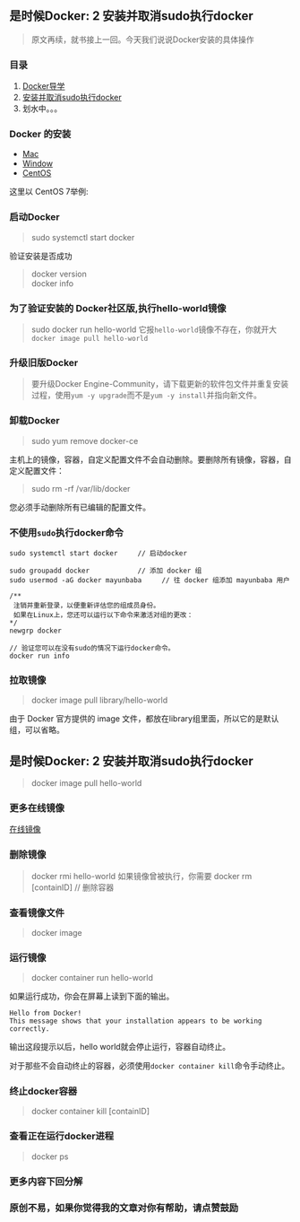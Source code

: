 ## 是时候Docker: 2 安装并取消sudo执行docker
> 原文再续，就书接上一回。今天我们说说Docker安装的具体操作

### 目录
1. [Docker导学](https://juejin.im/post/5d8c169c6fb9a04e0855a141)
2. [安装并取消sudo执行docker](https://juejin.im/post/5d8d60c651882509453c1e83)
3. 划水中。。。

### Docker 的安装
- [Mac](https://docs.docker.com/docker-for-mac/install/)
- [Window](https://docs.docker.com/docker-for-windows/install/)
- [CentOS](https://docs.docker.com/install/linux/docker-ce/centos/)

这里以 CentOS 7举例:
### 启动Docker
> sudo systemctl start docker
 
验证安装是否成功
> docker version <br />
docker info

### 为了验证安装的 Docker社区版,执行hello-world镜像
> sudo docker run hello-world
它报`hello-world`镜像不存在，你就开大`docker image pull hello-world`

### 升级旧版Docker
> 要升级Docker Engine-Community，请下载更新的软件包文件并重复安装过程，使用`yum -y upgrade`而不是`yum -y install`并指向新文件。

### 卸载Docker
> sudo yum remove docker-ce

主机上的镜像，容器，自定义配置文件不会自动删除。要删除所有镜像，容器，自定义配置文件：
> sudo rm -rf /var/lib/docker

您必须手动删除所有已编辑的配置文件。

### 不使用`sudo`执行docker命令
```shell
sudo systemctl start docker     // 启动docker

sudo groupadd docker            // 添加 docker 组
sudo usermod -aG docker mayunbaba     // 往 docker 组添加 mayunbaba 用户

/**
 注销并重新登录，以便重新评估您的组成员身份。
 如果在Linux上，您还可以运行以下命令来激活对组的更改：
*/
newgrp docker  

// 验证您可以在没有sudo的情况下运行docker命令。
docker run info
```

### 拉取镜像
> docker image pull library/hello-world

由于 Docker 官方提供的 image 文件，都放在library组里面，所以它的是默认组，可以省略。
## 是时候Docker: 2 安装并取消sudo执行docker
> docker image pull hello-world
### 更多在线镜像
[在线镜像](https://hub.docker.com/)

### 删除镜像
> docker rmi hello-world
如果镜像曾被执行，你需要 docker rm [containID]  // 删除容器

### 查看镜像文件
> docker image

### 运行镜像
> docker container run hello-world

如果运行成功，你会在屏幕上读到下面的输出。
```text
Hello from Docker!
This message shows that your installation appears to be working correctly.
```
输出这段提示以后，hello world就会停止运行，容器自动终止。

对于那些不会自动终止的容器，必须使用`docker container kill`命令手动终止。
### 终止docker容器
> docker container kill [containID]

### 查看正在运行docker进程
> docker ps

### 更多内容下回分解
### 原创不易，如果你觉得我的文章对你有帮助，请点赞鼓励